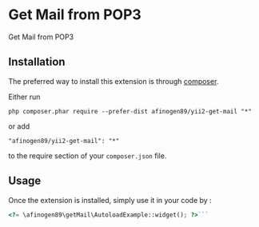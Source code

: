 Get Mail from POP3
==================
Get Mail from POP3

Installation
------------

The preferred way to install this extension is through [composer](http://getcomposer.org/download/).

Either run

```
php composer.phar require --prefer-dist afinogen89/yii2-get-mail "*"
```

or add

```
"afinogen89/yii2-get-mail": "*"
```

to the require section of your `composer.json` file.


Usage
-----

Once the extension is installed, simply use it in your code by  :

```php
<?= \afinogen89\getMail\AutoloadExample::widget(); ?>```